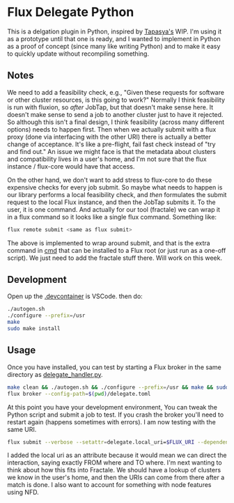 # Flux Delegate Python

This is a delgation plugin in Python, inspired by [Tapasya's](https://github.com/flux-framework/flux-core/pull/6873/files) WIP. I'm using it as a prototype until that one is ready, and I wanted to implement in Python as a proof of concept (since many like writing Python) and to make it easy to quickly update without recompiling something.

## Notes

We need to add a feasibility check, e.g., "Given these requests for software or other cluster resources, is this going to work?" Normally I think feasibility is run with fluxion, so *after* JobTap, but that doesn't make sense here. It doesn't make sense to send a job to another cluster just to have it rejected. So although this isn't a final design, I think feasibility (across many different options) needs to happen first. Then when we actually submit with a flux proxy (done via interfacing with the other URI) there is actually a better change of acceptance. It's like a pre-flight, fail fast check instead of "try and find out." An issue we might face is that the metadata about clusters and compatibility lives in a user's home, and I'm not sure that the flux instance / flux-core would have that access.

On the other hand, we don't want to add stress to flux-core to do these expensive checks for every job submit. So maybe what needs to happen is our library performs a local feasibility check, and _then_ formulates the submit request to the local Flux instance, and then the JobTap submits it. To the user, it is one command. And actually for our tool (fractale) we can wrap it in a flux command so it looks like a single flux command. Something like:

```bash
flux remote submit <same as flux submit>
```

The above is implemented to wrap around submit, and that is the extra command in [cmd](cmd) that can be installed to a Flux root (or just run as a one-off script). We just need to add the fractale stuff there. Will work on this week.

## Development

Open up the [.devcontainer](.devcontainer) is VSCode. then do:

```bash
./autogen.sh
./configure --prefix=/usr
make
sudo make install
```

## Usage

Once you have installed, you can test by starting a Flux broker in the same directory as [delegate_handler.py](delegate_handler.py).

```bash
make clean && ./autogen.sh && ./configure --prefix=/usr && make && sudo make install
flux broker --config-path=$(pwd)/delegate.toml
```

At this point you have your development environment, You can tweak the Python script and submit a job to test. If you crash the broker you'll need to restart again (happens sometimes with errors). I am now testing with the same URI.

```bash
flux submit --verbose --setattr=delegate.local_uri=$FLUX_URI --dependency=delegate:$FLUX_URI hostname
```
I added the local uri as an attribute because it would mean we can direct the interaction, saying exactly FROM where and TO where. I'm next wanting to think about how this fits into Fractale. We should have a lookup of clusters we know in the user's home, and then the URIs can come from there after a match is done. I also want to account for something with node features using NFD.
